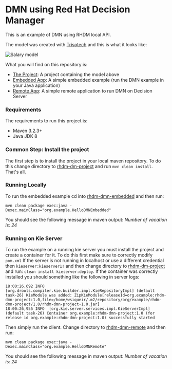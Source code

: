 # DMN using Red Hat Decision Manager

This is an example of DMN using RHDM local API.

The model was created with [Trisotech](http://www.trisotech.com) and this is what it looks like:

![Salary model](https://github.com/jesuino/rhdm-examples/blob/master/RHDM/dmn-salary-simple/dmn_model.png)


What you will find on this repository is:

* [The Project](./rhdm-dmn-project): A project containing the model above
* [Embedded App](./rhdm-dmn-embedded): A simple embedded example (run the DMN example in your Java application)
* [Remote App](./rhdm-dmn-remote): A simple remote application to run DMN on Decision Server

### Requirements

The requirements to run this project is:

* Maven 3.2.3+
* Java JDK 8

### Common Step: Install the project

The first step is to install the project in your local maven repository. To do this change directory to [rhdm-dm-project](./rhdm-dmn-project) and run `mvn clean install`. That's all.

### Running Locally

To run the embedded example cd into [rhdm-dmn-embedded](./rhdm-dmn-project) and then run:

~~~
mvn clean package exec:java -Dexec.mainClass="org.example.HelloDMNEmbedded"
~~~

You should see the following message in maven output: *Number of vacation is: 24*

### Running on Kie Server

To run the example on a running kie server you must install the project and create a container for it. To do this first make sure to correctly modify `pom.xml` If the server is not running in localhost or use a different credential then `kieserver:kieserver1!`  and then change directory to [rhdm-dm-project](./rhdm-dmn-project) and run: `clean install kieserver:deploy`. If the container was correctly installed you should something like the following in server logs:
~~~
18:00:26,692 INFO  [org.drools.compiler.kie.builder.impl.KieRepositoryImpl] (default task-26) KieModule was added: ZipKieModule[releaseId=org.example:rhdm-dmn-project:1.0,file=/home/wsiqueir/.m2/repository/org/example/rhdm-dmn-project/1.0/rhdm-dmn-project-1.0.jar]
18:00:26,955 INFO  [org.kie.server.services.impl.KieServerImpl] (default task-26) Container org.example:rhdm-dmn-project:1.0 (for release id org.example:rhdm-dmn-project:1.0) successfully started
~~~

Then simply run the client. Change directory to [rhdm-dmn-remote](./rhdm-dmn-remote) and then run:
~~~
mvn clean package exec:java -Dexec.mainClass="org.example.HelloDMNRemote"
~~~
You should see the following message in maven output: *Number of vacation is: 24*

